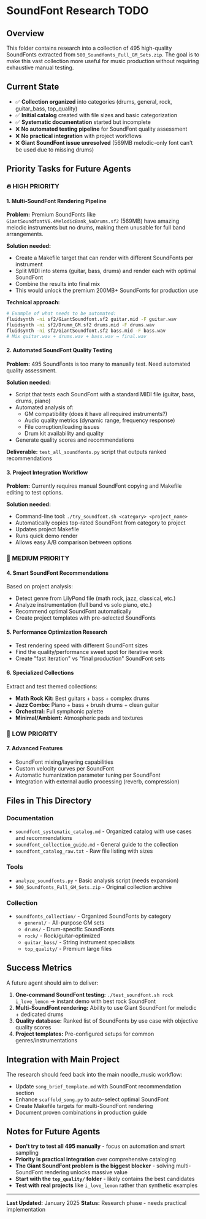# SoundFont Research TODO

## Overview
This folder contains research into a collection of 495 high-quality SoundFonts extracted from `500_Soundfonts_Full_GM_Sets.zip`. The goal is to make this vast collection more useful for music production without requiring exhaustive manual testing.

## Current State
- ✅ **Collection organized** into categories (drums, general, rock, guitar_bass, top_quality)
- ✅ **Initial catalog** created with file sizes and basic categorization
- ✅ **Systematic documentation** started but incomplete
- ❌ **No automated testing pipeline** for SoundFont quality assessment
- ❌ **No practical integration** with project workflows
- ❌ **Giant SoundFont issue unresolved** (569MB melodic-only font can't be used due to missing drums)

## Priority Tasks for Future Agents

### 🔥 HIGH PRIORITY

#### 1. **Multi-SoundFont Rendering Pipeline**
**Problem:** Premium SoundFonts like `GiantSoundfontV6.4MelodicBank_NoDrums.sf2` (569MB) have amazing melodic instruments but no drums, making them unusable for full band arrangements.

**Solution needed:**
- Create a Makefile target that can render with different SoundFonts per instrument
- Split MIDI into stems (guitar, bass, drums) and render each with optimal SoundFont
- Combine the results into final mix
- This would unlock the premium 200MB+ SoundFonts for production use

**Technical approach:**
```bash
# Example of what needs to be automated:
fluidsynth -ni sf2/GiantSoundfont.sf2 guitar.mid -F guitar.wav
fluidsynth -ni sf2/Drumm_GM.sf2 drums.mid -F drums.wav  
fluidsynth -ni sf2/GiantSoundfont.sf2 bass.mid -F bass.wav
# Mix guitar.wav + drums.wav + bass.wav → final.wav
```

#### 2. **Automated SoundFont Quality Testing**
**Problem:** 495 SoundFonts is too many to manually test. Need automated quality assessment.

**Solution needed:**
- Script that tests each SoundFont with a standard MIDI file (guitar, bass, drums, piano)
- Automated analysis of:
  - GM compatibility (does it have all required instruments?)
  - Audio quality metrics (dynamic range, frequency response)
  - File corruption/loading issues
  - Drum kit availability and quality
- Generate quality scores and recommendations

**Deliverable:** `test_all_soundfonts.py` script that outputs ranked recommendations

#### 3. **Project Integration Workflow**
**Problem:** Currently requires manual SoundFont copying and Makefile editing to test options.

**Solution needed:**
- Command-line tool: `./try_soundfont.sh <category> <project_name>`
- Automatically copies top-rated SoundFont from category to project
- Updates project Makefile
- Runs quick demo render
- Allows easy A/B comparison between options

### 🔧 MEDIUM PRIORITY

#### 4. **Smart SoundFont Recommendations**
Based on project analysis:
- Detect genre from LilyPond file (math rock, jazz, classical, etc.)
- Analyze instrumentation (full band vs solo piano, etc.)
- Recommend optimal SoundFont automatically
- Create project templates with pre-selected SoundFonts

#### 5. **Performance Optimization Research**
- Test rendering speed with different SoundFont sizes
- Find the quality/performance sweet spot for iterative work
- Create "fast iteration" vs "final production" SoundFont sets

#### 6. **Specialized Collections**
Extract and test themed collections:
- **Math Rock Kit:** Best guitars + bass + complex drums
- **Jazz Combo:** Piano + bass + brush drums + clean guitar
- **Orchestral:** Full symphonic palette
- **Minimal/Ambient:** Atmospheric pads and textures

### 🎯 LOW PRIORITY

#### 7. **Advanced Features**
- SoundFont mixing/layering capabilities
- Custom velocity curves per SoundFont
- Automatic humanization parameter tuning per SoundFont
- Integration with external audio processing (reverb, compression)

## Files in This Directory

### Documentation
- `soundfont_systematic_catalog.md` - Organized catalog with use cases and recommendations
- `soundfont_collection_guide.md` - General guide to the collection
- `soundfont_catalog_raw.txt` - Raw file listing with sizes

### Tools
- `analyze_soundfonts.py` - Basic analysis script (needs expansion)
- `500_Soundfonts_Full_GM_Sets.zip` - Original collection archive

### Collection
- `soundfonts_collection/` - Organized SoundFonts by category
  - `general/` - All-purpose GM sets
  - `drums/` - Drum-specific SoundFonts  
  - `rock/` - Rock/guitar-optimized
  - `guitar_bass/` - String instrument specialists
  - `top_quality/` - Premium large files

## Success Metrics

A future agent should aim to deliver:

1. **One-command SoundFont testing:** `./test_soundfont.sh rock i_love_lemon` → instant demo with best rock SoundFont
2. **Multi-SoundFont rendering:** Ability to use Giant SoundFont for melodic + dedicated drums
3. **Quality database:** Ranked list of SoundFonts by use case with objective quality scores
4. **Project templates:** Pre-configured setups for common genres/instrumentations

## Integration with Main Project

The research should feed back into the main noodle_music workflow:
- Update `song_brief_template.md` with SoundFont recommendation section
- Enhance `scaffold_song.py` to auto-select optimal SoundFont
- Create Makefile targets for multi-SoundFont rendering
- Document proven combinations in production guide

## Notes for Future Agents

- **Don't try to test all 495 manually** - focus on automation and smart sampling
- **Priority is practical integration** over comprehensive cataloging  
- **The Giant SoundFont problem is the biggest blocker** - solving multi-SoundFont rendering unlocks massive value
- **Start with the `top_quality/` folder** - likely contains the best candidates
- **Test with real projects** like `i_love_lemon` rather than synthetic examples

---

**Last Updated:** January 2025
**Status:** Research phase - needs practical implementation 